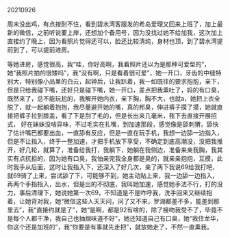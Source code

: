 20210926

周末没出鸡，有点按耐不住，看到碧水湾客服发的希岛爱理又回来上班了，加上最新的微信，之前听说要上岸，还想加个备用号，因为没找过她不给加我，这次加上直接约了晚上，因为看照片觉得还可以，脸还比较清纯，身材也顶，到了碧水湾提前到了，可以提前进房。

等她进房，感觉很高，我“哇，你好高啊，我看照片还以为是那种可爱型的”，她“我照片拍的很矮吗”，我“没有啊，只是看着很可爱”，她一开口，牙齿的中缝特别大，特别像小品里的白云，起钟后，让我趴着，我一如既往的要求抱抱，亲下，但是只给我碰下嘴，还好只是碰下嘴，她一开口，差点把我熏吐了，妈的有口臭，既然来了，总不能玩尬的，我解开她内衣，亲下胸，胸不大，也就a，她把上衣全脱了，就一起躺着抱抱，我尽量避开她的嘴，真的邦臭，伸进裤子摸了摸，她就直接把裤子拉到膝盖，看了下是刮了毛的，但是长出来几毫米，我下去直接开展招式， 好在妹妹没啥异味，不过毛实在扎嘴，到加速那段，感觉像是舔刺猬，舔快了估计嘴巴都要出血，一直舔有反应，但是一直在玩手机，我想一边舔一边指入，但是不让指入，终于一整加速，才把手机放下享受，不确定到底高潮没，没把我推开，好几轮，就算了，准备给我打，我躺下，她躺在我侧边，准备来亲我胸，我其实有点抗拒的，因为她有口臭，我怕亲完我全身都是臭的，就亲亲抱抱，互摸，此时我手从后面，这时让我指入下，还深入了好几次，亲了两下我说69给我打吧，就69骑了上来，尝试舔了下，可能够不到，她主动贴上来，我一边舔一边指入，再两个手指指入，出水，但是出的不彻底，我叫她加速，感觉她手法不行，打的没力，事后清理下，她说她第一次69，不知道是不是咋呼我，洗手回来又继续抱着，让她背对我，她“微信这些人天天问，问了又不来，罗湖都差不多，能差到那里去”，我“直接约就是了”，她“是啊，都是92有啥的，除了接吻我受不了，毕竟不是每个人都干净，我自己也抽烟味道不好”，她还知道自己有口臭，她“我住龙华，你这个还是加班的”，我“你要是有事就先走把”，就放她走了，不然一直熏我。